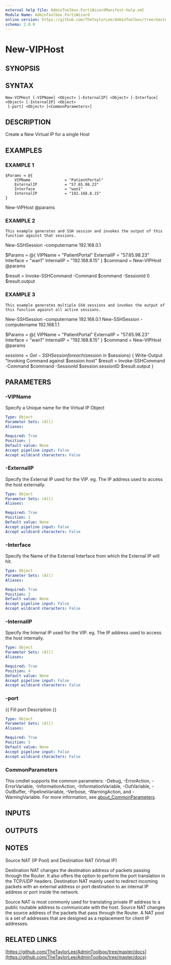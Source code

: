```yaml
---
external help file: AdminToolbox.FortiWizardManifest-help.xml
Module Name: AdminToolbox.FortiWizard
online version: https://github.com/TheTaylorLee/AdminToolbox/tree/master/docs
schema: 2.0.0
---
```


# New-VIPHost

## SYNOPSIS

## SYNTAX

```
New-VIPHost [-VIPName] <Object> [-ExternalIP] <Object> [-Interface] <Object> [-InternalIP] <Object>
 [-port] <Object> [<CommonParameters>]
```

## DESCRIPTION
Create a New Virtual IP for a single Host

## EXAMPLES

### EXAMPLE 1
```
$Params = @{
    VIPName               = "PatientPortal"
    ExternalIP            = "57.65.98.23"
    Interface             = "wan1"
    InternalIP            = "192.168.8.15"
}
```

New-VIPHost @params

### EXAMPLE 2
```
This example generates and SSH session and invokes the output of this function against that sessions.
```

New-SSHSession -computername 192.168.0.1

$Params = @{
    VIPName               = "PatientPortal"
    ExternalIP            = "57.65.98.23"
    Interface             = "wan1"
    InternalIP            = "192.168.8.15"
}
$command = New-VIPHost @params

$result = Invoke-SSHCommand -Command $command -SessionId 0
$result.output

### EXAMPLE 3
```
This example generates multiple SSH sessions and invokes the output of this function against all active sessions.
```

New-SSHSession -computername 192.168.0.1
New-SSHSession -computername 192.168.1.1

$Params = @{
    VIPName               = "PatientPortal"
    ExternalIP            = "57.65.98.23"
    Interface             = "wan1"
    InternalIP            = "192.168.8.15"
}
$command = New-VIPHost @params

$sessions = Get-SSHSession
foreach ($session in $sessions) {
    Write-Output "Invoking Command against $session.host"
    $result = Invoke-SSHCommand -Command $command -SessionId $session.sessionID
    $result.output
}

## PARAMETERS

### -VIPName
Specify a Unique name for the Virtual IP Object

```yaml
Type: Object
Parameter Sets: (All)
Aliases:

Required: True
Position: 1
Default value: None
Accept pipeline input: False
Accept wildcard characters: False
```

### -ExternalIP
Specify the External IP used for the VIP.
eg.
The IP address used to access the host externally.

```yaml
Type: Object
Parameter Sets: (All)
Aliases:

Required: True
Position: 2
Default value: None
Accept pipeline input: False
Accept wildcard characters: False
```

### -Interface
Specify the Name of the External Interface from which the External IP will hit.

```yaml
Type: Object
Parameter Sets: (All)
Aliases:

Required: True
Position: 3
Default value: None
Accept pipeline input: False
Accept wildcard characters: False
```

### -InternalIP
Specify the Internal IP used for the VIP.
eg.
The IP address used to access the host internally.

```yaml
Type: Object
Parameter Sets: (All)
Aliases:

Required: True
Position: 4
Default value: None
Accept pipeline input: False
Accept wildcard characters: False
```

### -port
{{ Fill port Description }}

```yaml
Type: Object
Parameter Sets: (All)
Aliases:

Required: True
Position: 5
Default value: None
Accept pipeline input: False
Accept wildcard characters: False
```

### CommonParameters
This cmdlet supports the common parameters: -Debug, -ErrorAction, -ErrorVariable, -InformationAction, -InformationVariable, -OutVariable, -OutBuffer, -PipelineVariable, -Verbose, -WarningAction, and -WarningVariable. For more information, see [about_CommonParameters](http://go.microsoft.com/fwlink/?LinkID=113216).

## INPUTS

## OUTPUTS

## NOTES
Source NAT (IP Pool) and Destination NAT (Virtual IP)

Destination NAT changes the destination address of packets passing through the Router.
It also offers the option to perform the port translation in the TCP/UDP headers.
Destination NAT mainly used to redirect incoming packets with an external address or port destination to an internal IP address or port inside the network.

Source NAT is most commonly used for translating private IP address to a public routable address to communicate with the host.
Source NAT changes the source address of the packets that pass through the Router.
A NAT pool is a set of addresses that are designed as a replacement for client IP addresses.

## RELATED LINKS

[https://github.com/TheTaylorLee/AdminToolbox/tree/master/docs](https://github.com/TheTaylorLee/AdminToolbox/tree/master/docs)

